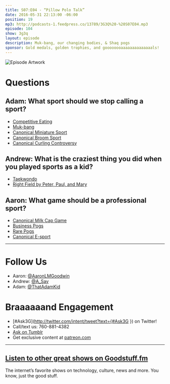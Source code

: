 ```yaml
---
title: S07:E04 - “Pillow Polo Talk”
date: 2016-05-31 22:13:00 -06:00
position: 19
mp3: http://podcasts-1.feedpress.co/13789/3G3Q%20-%20S07E04.mp3
episode: 104
show: 3g3q
layout: episode
description: Muk-bang, our changing bodies, & Shaq pogs
sponsor: Gold medals, golden trophies, and goooooooaaaaaaaaaaaaaals!
---
```


![Episode Artwork][1]

# Questions

## Adam: What sport should we stop calling a sport?

* [Competitive Eating][2]
* [Muk-bang][3]
* [Canonical Miniature Sport][4]
* [Canonical Broom Sport][5]
* [Canonical Curling Controversy][6]

## Andrew: What is the craziest thing you did when you played sports as a kid?

* [Taekwondo][7]
* [Right Field by Peter, Paul, and Mary][8]

## Aaron: What game should be a professional sport?

* [Canonical Milk Cap Game][9]
* [Business Pogs][10]
* [Rare Pogs][11]
* [Canonical E-sport][12]

***

# Follow Us
* Aaron: [@AaronLMGoodwin](http://twitter.com/aaronlmgoodwin)
* Andrew: [@A_Sav](http://twitter.com/a_sav)
* Adam: [@ThatAdamKid](http://twitter.com/thatadamkid)

# Braaaaaand Engagement
* [#Ask3G](http://twitter.com/intent/tweet?text={#Ask3G }) on Twitter!
* Call/text us: 760-881-4382
* [Ask on Tumblr](http://3g3q.co/ask)
* Get exclusive content at [patreon.com](http://www.patreon.com/3g3q)

***

## [Listen to other great shows on Goodstuff.fm](http://goodstuff.fm/)
The internet’s favorite shows on technology, culture, news and more. You know, just the good stuff.

[1]: http://l.gdwn.co/181bM.jpg
[2]: https://en.wikipedia.org/wiki/Competitive_eating
[3]: https://en.wikipedia.org/wiki/Muk-bang
[4]: https://en.wikipedia.org/wiki/Table_tennis
[5]: https://en.wikipedia.org/wiki/Curling
[6]: http://www.cbc.ca/sports/olympics/winter/curling/curling-s-broom-controversy-can-t-be-swept-aside-1.3448870
[7]: https://en.wikipedia.org/wiki/Taekwondo
[8]: https://youtu.be/HXVnb0wveRg
[9]: http://bit.ly/1UfhocS
[10]: http://businesspogs.com/BusinessPogs.com/BusinessPogs.com.html
[11]: http://www.complex.com/style/2011/09/the-10-rarest-pogs-from-the-90s/
[12]: http://www.rocketleaguegame.com
[13]: http://twitter.com/aaronlmgoodwin
[14]: http://twitter.com/a_sav
[15]: http://twitter.com/thatadamkid
[16]: http://3g3q.co/ask
[17]: http://www.patreon.com/3g3q
[18]: http://goodstuff.fm/3g3q/
